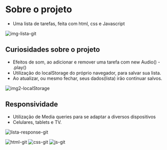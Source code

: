 # Sobre o projeto

* Uma lista de tarefas, feita com html, css e Javascript


![img-lista-git](https://user-images.githubusercontent.com/77819811/148655271-fee04d93-a00d-4235-b536-185592a98df3.jpg)

## Curiosidades sobre o projeto

* Efeitos de som, ao adicionar e remover uma tarefa com new Audio() - .play()
* Utilização do localStorage do próprio navegador, para salvar sua lista.
* Ao atualizar, ou mesmo fechar, seus dados(lista) irão continuar salvos.


![img2-localStorage](https://user-images.githubusercontent.com/77819811/148655124-656b3a0d-0f5c-4991-9b52-571ae5f6d767.jpg)

## Responsividade 

* Utilização de Media queries para se adaptar a diversos dispositivos
* Celulares, tablets e TV.

![lista-response-git](https://user-images.githubusercontent.com/77819811/148655341-6738b35e-8e77-4108-b5ac-9b98d4ed5d24.jpg)


![html-git](https://user-images.githubusercontent.com/77819811/148655213-f0048ebf-cf00-4c28-83df-7366e694a706.png)
![css-git](https://user-images.githubusercontent.com/77819811/148655216-0f7f94c1-0784-40d3-b5d9-0bcfc6663dfe.png)
![js-git](https://user-images.githubusercontent.com/77819811/148655218-34a96bb7-a2ce-4150-a3e1-6ec0537a1e26.png)
